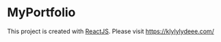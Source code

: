 # MyPortfolio

This project is created with [ReactJS](https://github.com/facebook/create-react-app).
Please visit https://klylylydeee.com/